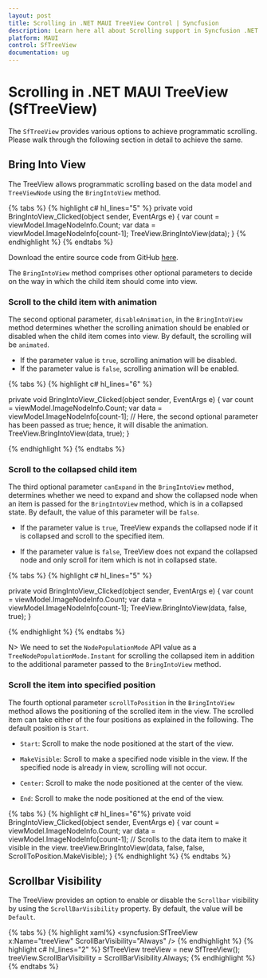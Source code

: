 ```yaml
---
layout: post
title: Scrolling in .NET MAUI TreeView Control | Syncfusion
description: Learn here all about Scrolling support in Syncfusion .NET MAUI TreeView (SfTreeView) Control and more.
platform: MAUI
control: SfTreeView
documentation: ug
---
```


# Scrolling in .NET MAUI TreeView (SfTreeView)

The `SfTreeView` provides various options to achieve programmatic scrolling. Please walk through the following section in detail to achieve the same.

## Bring Into View

The TreeView allows programmatic scrolling based on the data model and `TreeViewNode` using the `BringIntoView` method.

{% tabs %}
{% highlight c# hl_lines="5" %}
private void BringIntoView_Clicked(object sender, EventArgs e)
{
    var count = viewModel.ImageNodeInfo.Count;
    var data = viewModel.ImageNodeInfo[count-1];
    TreeView.BringIntoView(data);
}
{% endhighlight %}
{% endtabs %}

Download the entire source code from GitHub [here](https://github.com/SyncfusionExamples/how-to-bring-specific-node-into-view-programmatically-in-.net-maui-treeview).

The `BringIntoView` method comprises other optional parameters to decide on the way in which the child item should come into view.

### Scroll to the child item with animation

The second optional parameter, `disableAnimation`, in the `BringIntoView` method determines whether the scrolling animation should be enabled or disabled when the child item comes into view. By default, the scrolling will be `animated`.

* If the parameter value is `true`, scrolling animation will be disabled.
* If the parameter value is `false`, scrolling animation will be enabled.

{% tabs %}
{% highlight c# hl_lines="6" %}

private void BringIntoView_Clicked(object sender, EventArgs e)
{
    var count = viewModel.ImageNodeInfo.Count;
    var data = viewModel.ImageNodeInfo[count-1];
    // Here, the second optional parameter has been passed as true; hence, it will disable the animation.
    TreeView.BringIntoView(data, true);
}

{% endhighlight %}
{% endtabs %}

### Scroll to the collapsed child item

The third optional parameter `canExpand` in the `BringIntoView` method, determines whether we need to expand and show the collapsed node when an item is passed for the `BringIntoView` method, which is in a collapsed state. By default, the value of this parameter will be `false`.

* If the parameter value is `true`, TreeView expands the collapsed node if it is collapsed and scroll to the specified item.

* If the parameter value is `false`, TreeView does not expand the collapsed node and only scroll for item which is not in collapsed state.

{% tabs %}
{% highlight c# hl_lines="5" %}

private void BringIntoView_Clicked(object sender, EventArgs e)
{
    var count = viewModel.ImageNodeInfo.Count;
    var data = viewModel.ImageNodeInfo[count-1];
    TreeView.BringIntoView(data, false, true);
}

{% endhighlight %}
{% endtabs %}

N> We need to set the `NodePopulationMode` API value as a `TreeNodePopulationMode.Instant` for scrolling the collapsed item in addition to the additional parameter passed to the `BringIntoView` method.

### Scroll the item into specified position

The fourth optional parameter `scrollToPosition` in the `BringIntoView` method allows the positioning of the scrolled item in the view. The scrolled item can take either of the four positions as explained in the following. The default position is `Start`.

* `Start`: Scroll to make the node positioned at the start of the view.

* `MakeVisible`: Scroll to make a specified node visible in the view. If the specified node is already in view, scrolling will not occur.

* `Center`: Scroll to make the node positioned at the center of the view.

* `End`: Scroll to make the node positioned at the end of the view.

{% tabs %}
{% highlight c# hl_lines="6"%}
private void BringIntoView_Clicked(object sender, EventArgs e)
{
    var count = viewModel.ImageNodeInfo.Count;
    var data = viewModel.ImageNodeInfo[count-1];
    // Scrolls to the data item to make it visible in the view.
    treeView.BringIntoView(data, false, false, ScrollToPosition.MakeVisible);
}
{% endhighlight %}
{% endtabs %}

## Scrollbar Visibility

The TreeView provides an option to enable or disable the `Scrollbar` visibility by using the `ScrollBarVisibility` property. By default, the value will be `Default`.

{% tabs %}
{% highlight xaml%}
<syncfusion:SfTreeView x:Name="treeView" ScrollBarVisibility="Always" />
{% endhighlight %}
{% highlight c# hl_lines="2" %}
SfTreeView treeView = new SfTreeView();
treeView.ScrollBarVisibility = ScrollBarVisibility.Always;
{% endhighlight %}
{% endtabs %}